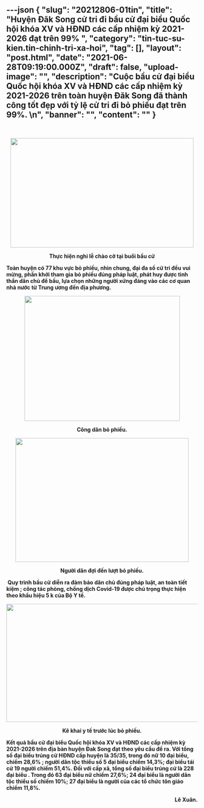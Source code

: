 ---json
{
    "slug": "20212806-01tin",
    "title": "Huyện Đăk Song cử tri đi bầu cử đại biểu Quốc hội khóa XV và HĐND các cấp nhiệm kỳ 2021-2026  đạt  trên 99% ",
    "category": "tin-tuc-su-kien.tin-chinh-tri-xa-hoi",
    "tag": [],
    "layout": "post.html",
    "date": "2021-06-28T09:19:00.000Z",
    "draft": false,
    "upload-image": "",
    "description": "Cuộc bầu cử đại biểu Quốc hội khóa XV và HĐND các cấp nhiệm kỳ 2021-2026 trên toàn huyện Đăk Song đã thành công tốt đẹp với tỷ lệ cử tri đi bỏ phiếu đạt trên 99%. \n",
    "banner": "",
    "__content__": ""
}
---
<p>&nbsp;</p>

<p style="text-align:center"><strong><img src="https://lh5.googleusercontent.com/CmURjEAxVkeLtl0RxwaxL7ojArCxsmNk5c609zaFJiO0GM77FbSl6ZpX6JFhTRwVru8gJ4zkHde6NUOplsQXgREjbdjP0SmUzCPZUcatcU-wKsyUSAu64mAzANewZ09MZkhRJD8" style="height:287px; width:482px" /></strong></p>

<p style="text-align:center"><strong>Thực hiện nghi lễ ch&agrave;o cờ tại buổi bầu cử</strong></p>

<p><strong>To&agrave;n huyện c&oacute; 77 khu vực bỏ phiếu, nh&igrave;n chung, đại đa số cử tri đều vui mừng, phấn khởi tham gia bỏ phiếu đ&uacute;ng ph&aacute;p luật, ph&aacute;t huy được tinh thần d&acirc;n chủ để bầu, lựa chọn những người xứng đ&aacute;ng v&agrave;o c&aacute;c cơ quan nh&agrave; nước từ Trung ương đến địa phương.</strong></p>

<p style="text-align:center"><strong><img src="https://lh5.googleusercontent.com/qsNh2Y-Knd4lPFVzoxYk_Brx5rj5G4EYl8bGyhpeR_EC_lbMZrqb1AZRckECw8ktQX69sDBnL_dz0SOhJwwrvhgw_aO4w3-Ph0Q9Mk4o9kVcmsgpidMM88_6V8ie9_2Fr41v7nI" style="height:328px; width:409px" /></strong></p>

<p style="text-align:center"><strong>C&ocirc;ng d&acirc;n bỏ phiếu.</strong></p>

<p style="text-align:center"><strong><img src="https://lh4.googleusercontent.com/yvtdSlWN3GvbhmkW8akfBfzjG5Dpf9AhKGa_h7K9la3Ff9FjrVIKEs_BXkogW28AeVqjv4JXDQFiWVlv5zHwDdN2N1fuhJ2JUNPkjxtw2XDAiU-FbzRcM2oo6ca15EOVLE53xxU" style="height:325px; width:456px" /></strong></p>

<p style="text-align:center"><strong>Người d&acirc;n đợi đến lượt bỏ phiếu.</strong></p>

<p><strong>&nbsp;Quy tr&igrave;nh bầu cử diễn ra đảm bảo d&acirc;n chủ đ&uacute;ng ph&aacute;p luật, an to&agrave;n tiết kiệm ; c&ocirc;ng t&aacute;c ph&ograve;ng, chống dịch Covid-19 được ch&uacute; trọng thực hiện theo khẩu hiệu 5 k của Bộ Y tế.</strong></p>

<p style="text-align:center"><strong><img src="https://lh5.googleusercontent.com/qepsWWFRAwpCDSrbW3QHVG-HWh_ixdtmb7_8HRtCteiEhVkIT5z2cREmjc0RNApTmnPjTyvr-Zb8eSwT7ddaISrXLlS6-r0b9z85d-n8HckvLYA-Zle4JY2BkUFOOC-DAaWXmp8" style="height:310px; width:551px" /></strong></p>

<p style="text-align:center"><strong>K&ecirc; khai y tế trước l&uacute;c bỏ phiếu.</strong></p>

<p><strong>Kết quả bầu cử đại biểu Quốc hội kh&oacute;a XV v&agrave; HĐND c&aacute;c cấp nhiệm kỳ 2021-2026 tr&ecirc;n địa b&agrave;n huyện Đak Song đạt theo y&ecirc;u cầu đề ra. Với tổng số đại biểu tr&uacute;ng cử HĐND cấp huyện l&agrave; 35/35, trong đ&oacute; nữ 10 đại biểu, chiếm 28,6% ; người d&acirc;n tộc thiểu số 5 đại biểu chiếm 14,3%; đại biểu t&aacute;i cử 19 người chiếm 51,4%. Đối với cấp x&atilde;, tổng số đại biểu tr&uacute;ng cử l&agrave; 228 đại biểu . Trong đ&oacute; 63 đại biểu nữ chiếm 27,6%; 24 đại biểu l&agrave; người d&acirc;n tộc thiểu số chiếm 10%; 27 đại biểu l&agrave; người của c&aacute;c tổ chức t&ocirc;n gi&aacute;o chiếm 11,8%.</strong></p>

<p style="text-align:right"><strong>L&ecirc; Xu&acirc;n.</strong></p>
